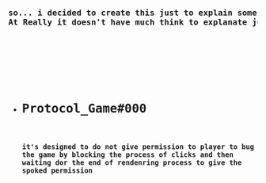 <pre>
<h3>
so... i decided to create this just to explain some codes for some errors or like some actions the game does(Actually just One LOL)
At Really it doesn't have much think to explanate just an archive that maybe i put some protocols later
<h3>


<ul>
<li><h2>Protocol_Game#000</h2>
<code>
it's designed to do not give permission to player to bug the game by blocking the process of clicks and then waiting dor the end of rendenring process to give the spoked permission 
</code></li>